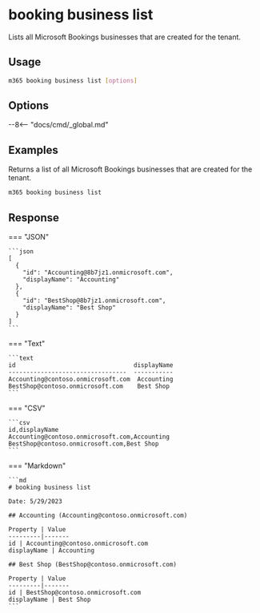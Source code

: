 # booking business list

Lists all Microsoft Bookings businesses that are created for the tenant.

## Usage

```sh
m365 booking business list [options]
```

## Options

--8<-- "docs/cmd/_global.md"

## Examples

Returns a list of all Microsoft Bookings businesses that are created for the tenant.

```sh
m365 booking business list
```

## Response

=== "JSON"

    ```json
    [
      {
        "id": "Accounting@8b7jz1.onmicrosoft.com",
        "displayName": "Accounting"
      },
      {
        "id": "BestShop@8b7jz1.onmicrosoft.com",
        "displayName": "Best Shop"
      }
    ]
    ```

=== "Text"

    ```text
    id                                 displayName
    ---------------------------------  -----------
    Accounting@contoso.onmicrosoft.com  Accounting
    BestShop@contoso.onmicrosoft.com    Best Shop
    ```

=== "CSV"

    ```csv
    id,displayName
    Accounting@contoso.onmicrosoft.com,Accounting
    BestShop@contoso.onmicrosoft.com,Best Shop
    ```

=== "Markdown"

    ```md
    # booking business list

    Date: 5/29/2023

    ## Accounting (Accounting@contoso.onmicrosoft.com)

    Property | Value
    ---------|-------
    id | Accounting@contoso.onmicrosoft.com
    displayName | Accounting

    ## Best Shop (BestShop@contoso.onmicrosoft.com)

    Property | Value
    ---------|-------
    id | BestShop@contoso.onmicrosoft.com
    displayName | Best Shop
    ```
